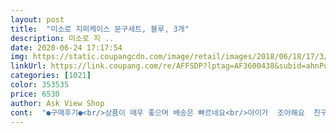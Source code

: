 ```yaml
---
layout: post 
title:  "미소로 지퍼케이스 문구세트, 블루, 3개" 
description: 미소로 지 ..
date: 2020-06-24 17:17:54 
img: https://static.coupangcdn.com/image/retail/images/2018/06/18/17/3/3e5ee3f7-7a64-4ae2-a8a5-d28b9ce4c296.jpg 
linkUrl: https://link.coupang.com/re/AFFSDP?lptag=AF3600438&subid=ahnPublicAsk&pageKey=105935090&itemId=320594707&vendorItemId=3785917989&traceid=V0-113-9183f78b6cff9c78 
categories: [1021] 
color: 353535 
price: 6530 
author: Ask View Shop 
cont:  "●구매후기●<br/>상품이 매우 좋으며 배송은 빠르네요<br/>아이가  조아해요  친구들생일선물로 쵝오 인거 같으네요<br/>유치원 남아들에게 줄 수 있어 좋네요<br/>유치원 여아들에게 줄 수 있어 좋네요<br/>" 
---
```

